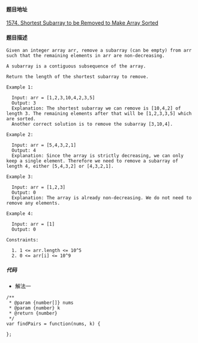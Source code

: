 #### 题目地址
[1574. Shortest Subarray to be Removed to Make Array Sorted](https://leetcode.com/problems/shortest-subarray-to-be-removed-to-make-array-sorted/)
#### 题目描述
```
Given an integer array arr, remove a subarray (can be empty) from arr such that the remaining elements in arr are non-decreasing.

A subarray is a contiguous subsequence of the array.

Return the length of the shortest subarray to remove.

Example 1:

  Input: arr = [1,2,3,10,4,2,3,5]
  Output: 3
  Explanation: The shortest subarray we can remove is [10,4,2] of length 3. The remaining elements after that will be [1,2,3,3,5] which are sorted.
  Another correct solution is to remove the subarray [3,10,4].

Example 2:

  Input: arr = [5,4,3,2,1]
  Output: 4
  Explanation: Since the array is strictly decreasing, we can only keep a single element. Therefore we need to remove a subarray of length 4, either [5,4,3,2] or [4,3,2,1].

Example 3:

  Input: arr = [1,2,3]
  Output: 0
  Explanation: The array is already non-decreasing. We do not need to remove any elements.

Example 4:

  Input: arr = [1]
  Output: 0

Constraints:

  1. 1 <= arr.length <= 10^5
  2. 0 <= arr[i] <= 10^9
```

##### 代码

- 解法一
```
/**
 * @param {number[]} nums
 * @param {number} k
 * @return {number}
 */
var findPairs = function(nums, k) {
    
};
```
